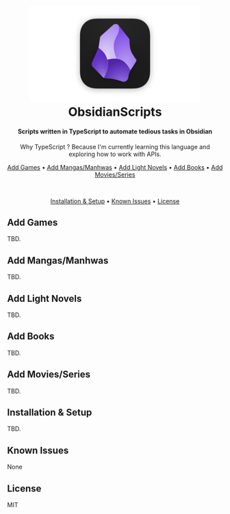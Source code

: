 <h1 align="center">
    <br>
    <img src="images/logo.png" width="400">
    <br>
    ObsidianScripts
    <br>
</h1>

<h4 align="center">
    Scripts written in TypeScript to automate tedious tasks in Obsidian
</h4>

<p align="center">Why TypeScript ? Because I'm currently learning this language and exploring how to work with APIs.</p>

<p align="center">
    <a href="#add-games">Add Games</a> •
    <a href="#add-mangas--manhwas">Add Mangas/Manhwas</a> •
    <a href="#add-light-novels">Add Light Novels</a> •
    <a href="#add-books">Add Books</a> •
    <a href="#add-movies--series">Add Movies/Series</a>
</p>
<br>
<p align="center">
    <a href="#installation--setup">Installation & Setup</a> •
    <a href="#known-issues">Known Issues</a> •
    <a href="#license">License</a>
</p>

## Add Games

TBD.

## Add Mangas/Manhwas

TBD.

## Add Light Novels

TBD.

## Add Books

TBD.

## Add Movies/Series

TBD.

## Installation & Setup

TBD.

## Known Issues

None

## License

MIT
